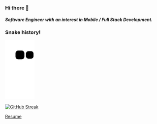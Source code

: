 ### Hi there 👋

##### Software Engineer with an interest in Mobile / Full Stack Development. 


### Snake history!
![snake gif](https://raw.githubusercontent.com/bsoong/bsoong/output/github-contribution-grid-snake.svg)

[![GitHub Streak](https://github-readme-streak-stats.herokuapp.com?user=bsoong&theme=buefy-dark)](https://git.io/streak-stats)

[Resume](https://docs.google.com/document/d/1xVGDN7O_gfJF2uxof5SlQz95ssRpTjQLi5lAy15MQpU/edit?usp=sharing)

<!--
**Bsoong/bsoong** 

[![Brandon's GitHub stats](https://github-readme-stats.vercel.app/api?username=bsoong)](https://github.com/anuraghazra/github-readme-stats)

All about the Hooplah
-->
